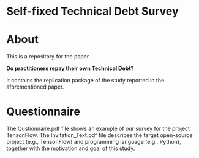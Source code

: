 # Self-fixed Technical Debt Survey
# About

This is a repository for the paper 

**Do practitioners repay their own Technical Debt?**

It contains the replication package of the study reported in the aforementioned paper.

# Questionnaire

The Qustionnaire.pdf file shows an example of our survey for the project TensonFlow.
The Invitation_Text.pdf file describes the target open-source project (e.g., TensonFlow) and programming language (e.g., Python), together with the motivation and goal of this study.






